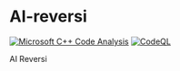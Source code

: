 # AI-reversi

[![Microsoft C++ Code Analysis](https://github.com/nyankyu/AI-reversi/actions/workflows/msvc-analysis.yml/badge.svg)](https://github.com/nyankyu/AI-reversi/actions/workflows/msvc-analysis.yml)
[![CodeQL](https://github.com/nyankyu/AI-reversi/actions/workflows/codeql-analysis.yml/badge.svg)](https://github.com/nyankyu/AI-reversi/actions/workflows/codeql-analysis.yml)

AI Reversi
